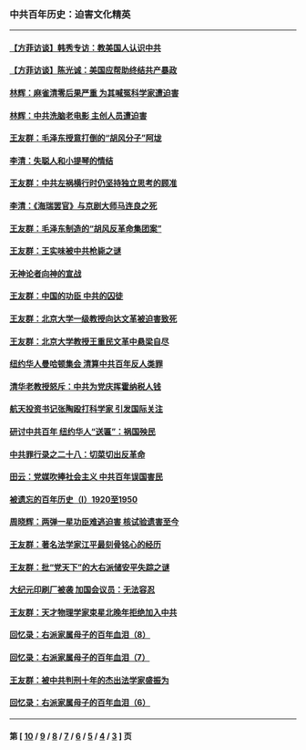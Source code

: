 ### 中共百年历史：迫害文化精英
---
#### [【方菲访谈】韩秀专访：教美国人认识中共](../../pages/nf1176111/n13821310.md?02220430) 
#### [【方菲访谈】陈光诚：美国应帮助终结共产暴政](../../pages/nf1176111/n13759521.md?02220430) 
#### [林辉：麻雀清零后果严重 为其喊冤科学家遭迫害](../../pages/nf1176111/n13746900.md?02220430) 
#### [林辉：中共洗脑老电影 主创人员遭迫害](../../pages/nf1176111/n13699437.md?02220430) 
#### [王友群：毛泽东授意打倒的“胡风分子”阿垅](../../pages/nf1176111/n13592541.md?02220430) 
#### [李清：失聪人和小提琴的情结](../../pages/nf1176111/n13459280.md?02220430) 
#### [王友群：中共左祸横行时仍坚持独立思考的顾准](../../pages/nf1176111/n13444722.md?02220430) 
#### [李清：《海瑞罢官》与京剧大师马连良之死](../../pages/nf1176111/n13412316.md?02220430) 
#### [王友群：毛泽东制造的“胡风反革命集团案”](../../pages/nf1176111/n13324909.md?02220430) 
#### [王友群：王实味被中共枪毙之谜](../../pages/nf1176111/n13307502.md?02220430) 
#### [无神论者向神的宣战](../../pages/nf1176111/n13281535.md?02220430) 
#### [王友群：中国的功臣 中共的囚徒](../../pages/nf1176111/n13291790.md?02220430) 
#### [王友群：北京大学一级教授向达文革被迫害致死](../../pages/nf1176111/n13150966.md?02220430) 
#### [王友群：北京大学教授王重民文革中悬梁自尽](../../pages/nf1176111/n13084645.md?02220430) 
#### [纽约华人曼哈顿集会 清算中共百年反人类罪](../../pages/nf1176111/n13084157.md?02220430) 
#### [清华老教授怒斥：中共为党庆挥霍纳税人钱](../../pages/nf1176111/n13071430.md?02220430) 
#### [航天投资书记张陶殴打科学家 引发国际关注](../../pages/nf1176111/n13069132.md?02220430) 
#### [研讨中共百年 纽约华人“送匾”：祸国殃民](../../pages/nf1176111/n13057367.md?02220430) 
#### [中共罪行录之二十八：切菜切出反革命](../../pages/nf1176111/n13030600.md?02220430) 
#### [田云：党媒吹捧社会主义 中共百年误国害民](../../pages/nf1176111/n13006682.md?02220430) 
#### [被遗忘的百年历史（I）1920至1950](../../pages/nf1176111/n12986411.md?02220430) 
#### [周晓辉：两弹一星功臣难逃迫害 核试验遗害至今](../../pages/nf1176111/n12974997.md?02220430) 
#### [王友群：著名法学家江平最刻骨铭心的经历](../../pages/nf1176111/n12970787.md?02220430) 
#### [王友群：批“党天下”的大右派储安平失踪之谜](../../pages/nf1176111/n12954229.md?02220430) 
#### [大纪元印刷厂被袭 加国会议员：无法容忍](../../pages/nf1176111/n12883028.md?02220430) 
#### [王友群：天才物理学家束星北晚年拒绝加入中共](../../pages/nf1176111/n12792913.md?02220430) 
#### [回忆录：右派家属母子的百年血泪（8）](../../pages/nf1176111/n12706196.md?02220430) 
#### [回忆录：右派家属母子的百年血泪（7）](../../pages/nf1176111/n12706191.md?02220430) 
#### [王友群：被中共判刑十年的杰出法学家盛振为](../../pages/nf1176111/n12706141.md?02220430) 
#### [回忆录：右派家属母子的百年血泪（6）](../../pages/nf1176111/n12698863.md?02220430) 

---
#### 第 [ [10](./10.md?02220430) / [9](./9.md?02220430) / [8](./8.md?02220430) / [7](./7.md?02220430) / [6](./6.md?02220430) / [5](./5.md?02220430) / [4](./4.md?02220430) / [3](./3.md?02220430) ] 页
